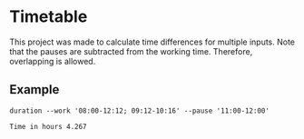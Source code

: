 # Timetable

This project was made to calculate time differences for multiple inputs. Note that the pauses are subtracted from the working time. Therefore, overlapping is allowed.

## Example

`duration --work '08:00-12:12; 09:12-10:16' --pause '11:00-12:00'`

```
Time in hours 4.267
```